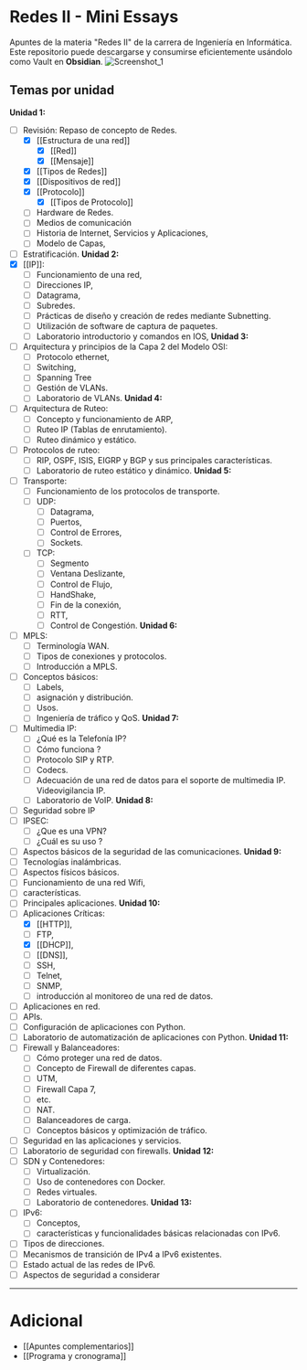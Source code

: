# Redes II - Mini Essays
Apuntes de la materia "Redes II" de la carrera de Ingeniería en Informática. Este repositorio puede descargarse y consumirse eficientemente usándolo como Vault en **Obsidian**.
![Screenshot_1](https://github.com/user-attachments/assets/c089bec2-378b-4e6c-9a33-ee6d77f6fe0e)

## Temas por unidad

**Unidad 1:**
- [ ] Revisión: Repaso de concepto de Redes.
	- [x] [[Estructura de una red]]
		- [x] [[Red]]
		- [x] [[Mensaje]]
	- [x] [[Tipos de Redes]]
	- [x] [[Dispositivos de red]]
	- [x] [[Protocolo]]
		- [x] [[Tipos de Protocolo]]
	- [ ] Hardware de Redes.
	- [ ] Medios de comunicación
	- [ ] Historia de Internet, Servicios y Aplicaciones,
	- [ ] Modelo de Capas,
- [ ] Estratificación.
**Unidad 2:**
- [x] [[IP]]:
	- [ ] Funcionamiento de una red,
	- [ ] Direcciones IP,
	- [ ] Datagrama,
	- [ ] Subredes.
	- [ ] Prácticas de diseño y creación de redes mediante Subnetting. 
	- [ ] Utilización de software de captura de paquetes.
	- [ ] Laboratorio introductorio y comandos en IOS, 
**Unidad 3:**
- [ ] Arquitectura y principios de la Capa 2 del Modelo OSI:
	- [ ] Protocolo ethernet,
	- [ ] Switching,
	- [ ] Spanning Tree
	- [ ] Gestión de VLANs.
	- [ ] Laboratorio de VLANs.
**Unidad 4:**
- [ ] Arquitectura de Ruteo:
	- [ ] Concepto y funcionamiento de ARP,
	- [ ] Ruteo IP (Tablas de enrutamiento).
	- [ ] Ruteo dinámico y estático.
- [ ] Protocolos de ruteo:
	- [ ] RIP, OSPF, ISIS, EIGRP y BGP y sus principales características.
	- [ ] Laboratorio de ruteo estático y dinámico.
**Unidad 5:**
- [ ] Transporte:
	- [ ] Funcionamiento de los protocolos de transporte.
	- [ ] UDP:
		- [ ] Datagrama,
		- [ ] Puertos,
		- [ ] Control de Errores,
		- [ ] Sockets.
	- [ ] TCP:
		- [ ] Segmento
		- [ ] Ventana Deslizante,
		- [ ] Control de Flujo,
		- [ ] HandShake,
		- [ ] Fin de la conexión,
		- [ ] RTT,
		- [ ] Control de Congestión.
**Unidad 6:**
- [ ] MPLS:
	- [ ] Terminología WAN.
	- [ ] Tipos de conexiones y protocolos.
	- [ ] Introducción a MPLS.
- [ ] Conceptos básicos:
	- [ ] Labels,
	- [ ] asignación y distribución.
	- [ ] Usos.
	- [ ] Ingeniería de tráfico y QoS.
**Unidad 7:**
- [ ] Multimedia IP:
	- [ ] ¿Qué es la Telefonía IP?
	- [ ] Cómo funciona ?
	- [ ] Protocolo SIP y RTP.
	- [ ] Codecs.
	- [ ] Adecuación de una red de datos para el soporte de multimedia IP. Videovigilancia IP.
	- [ ] Laboratorio de VoIP.
**Unidad 8:**
- [ ] Seguridad sobre IP
- [ ] IPSEC:
	- [ ] ¿Que es una VPN?
	- [ ] ¿Cuál es su uso ?
- [ ] Aspectos básicos de la seguridad de las comunicaciones.
**Unidad 9:**
- [ ] Tecnologías inalámbricas.
- [ ] Aspectos físicos básicos.
- [ ] Funcionamiento de una red Wifi,
- [ ] características.
- [ ] Principales aplicaciones.
**Unidad 10:**
- [ ] Aplicaciones Críticas:
	- [x] [[HTTP]],
	- [ ] FTP,
	- [x] [[DHCP]],
	- [ ] [[DNS]],
	- [ ] SSH,
	- [ ] Telnet,
	- [ ] SNMP,
	- [ ] introducción al monitoreo de una red de datos.
- [ ] Aplicaciones en red.
- [ ] APIs.
- [ ] Configuración de aplicaciones con Python.
- [ ] Laboratorio de automatización de aplicaciones con Python.
**Unidad 11:**
- [ ] Firewall y Balanceadores:
	- [ ] Cómo proteger una red de datos.
	- [ ] Concepto de Firewall de diferentes capas.
	- [ ] UTM,
	- [ ] Firewall Capa 7,
	- [ ] etc.
	- [ ] NAT.
	- [ ] Balanceadores de carga.
	- [ ] Conceptos básicos y optimización de tráfico.
- [ ] Seguridad en las aplicaciones y servicios.
- [ ] Laboratorio de seguridad con firewalls.
**Unidad 12:**
- [ ] SDN y Contenedores:
	- [ ] Virtualización.
	- [ ] Uso de contenedores con Docker.
	- [ ] Redes virtuales.
	- [ ] Laboratorio de contenedores.
**Unidad 13:**
- [ ] IPv6:
	- [ ] Conceptos,
	- [ ] características y funcionalidades básicas relacionadas con IPv6.
- [ ] Tipos de direcciones.
- [ ] Mecanismos de transición de IPv4 a IPv6 existentes.
- [ ] Estado actual de las redes de IPv6.
- [ ] Aspectos de seguridad a considerar

---
# Adicional
- [[Apuntes complementarios]]
- [[Programa y cronograma]]